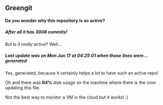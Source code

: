 ## Greengit

#### Do you wonder why this repository is so active?

##### After all it has 3008 commits!

But is it *really* active? Well...

##### Last update was on Mon Jun 17 at 04:25:01 when those lines were... generated

Yes, generated, because it certainly helps a lot to have such an active repo!

Oh and there was **64%** disk usage on the machine
where there is the cron updating this file.

Not the best way to monitor a VM in the cloud but it works! :)
